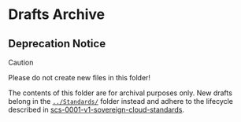 # Drafts Archive

## Deprecation Notice

> [!CAUTION]
> Please do not create new files in this folder!

The contents of this folder are for archival purposes only. New drafts belong
in the [`../Standards/`](https://github.com/SovereignCloudStack/standards/tree/main/Standards)
folder instead and adhere to the lifecycle described in
[scs-0001-v1-sovereign-cloud-standards](https://github.com/SovereignCloudStack/standards/blob/main/Standards/scs-0001-v1-sovereign-cloud-standards.md).
